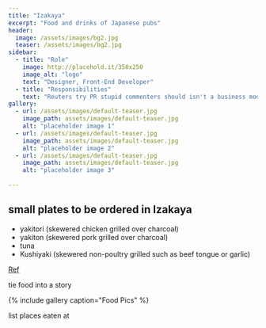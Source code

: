 ```yaml
---
title: "Izakaya"
excerpt: "Food and drinks of Japanese pubs"
header:
  image: /assets/images/bg2.jpg
  teaser: /assets/images/bg2.jpg 
sidebar:
  - title: "Role"
    image: http://placehold.it/350x250
    image_alt: "logo"
    text: "Designer, Front-End Developer"
  - title: "Responsibilities"
    text: "Reuters try PR stupid commenters should isn't a business model"
gallery:
  - url: /assets/images/default-teaser.jpg
    image_path: assets/images/default-teaser.jpg
    alt: "placeholder image 1"
  - url: /assets/images/default-teaser.jpg
    image_path: assets/images/default-teaser.jpg
    alt: "placeholder image 2"
  - url: /assets/images/default-teaser.jpg
    image_path: assets/images/default-teaser.jpg
    alt: "placeholder image 3"
      
---
```


## small plates to be ordered in Izakaya

* yakitori (skewered chicken grilled over charcoal)
* yakiton  (skewered pork grilled over charcoal)
* tuna 
* Kushiyaki (skewered non-poultry grilled such as beef tongue or garlic)

[Ref](https://en.wikipedia.org/wiki/Yakitori)


tie food into a story 


{% include gallery caption="Food Pics" %}


list places eaten at